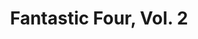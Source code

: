 ---
title: "Fantastic Four, Vol. 2"
issue: 8A
issue_nr: 8
full_title: The Ties That Bind
subtitle: ""
story_arc: ""
crossover: ""
variant: A
publisher: Marvel Comics
creators: 
  - Brett Booth
  - Tom McWeeney
release_date: Jun 1997
release_year: 1997
genre:
  - Action
  - Adventure
  - Super-Heroes
format: Comic
pages: 32
signed_by: ""
price: 1.95
---